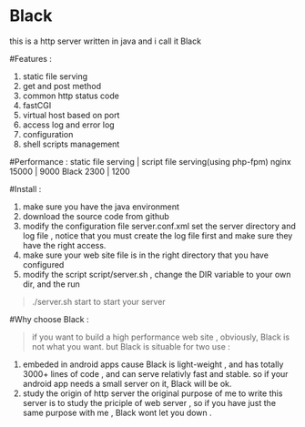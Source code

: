 Black
==============

this is a http server written in java
and i call it Black

#Features : 
1. static file serving
2. get and post method
3. common http status code
4. fastCGI
5. virtual host based on port
6. access log and error log
7. configuration
8. shell scripts management

#Performance : 
              static file serving |  script file serving(using php-fpm)
       nginx         15000        |          9000
       Black         2300         |          1200

#Install : 
1. make sure you have the java environment 
2. download the source code from github
3. modify the configuration file server.conf.xml
   set the server directory and log file , notice that you
   must create the log file first and make sure they have 
   the right access. 
4. make sure your web site file is in the right directory
   that you have configured
5. modify the script script/server.sh , change the DIR 
   variable to your own dir, and the run 
>  ./server.sh start
   to start your server


#Why choose Black : 
> if you want to build a high performance web site , obviously,
  Black is not what you want. but Black is situable for two use :

1. embeded in android apps
   cause Black is light-weight , and has totally 3000+ lines of 
   code , and can serve relativly fast and stable. so if your 
   android app needs a small server on it, Black will be ok.
2. study the origin of http server
   the original purpose of me to write this server is to study 
   the priciple of web server , so if you have just the same 
   purpose with me , Black wont let you down .
   


